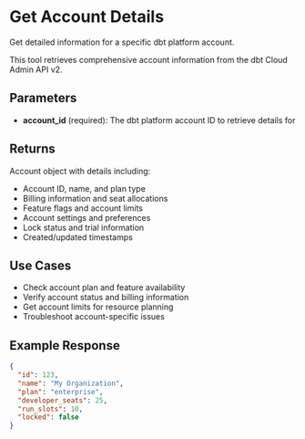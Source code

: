 # Get Account Details

Get detailed information for a specific dbt platform account.

This tool retrieves comprehensive account information from the dbt Cloud Admin API v2.

## Parameters

- **account_id** (required): The dbt platform account ID to retrieve details for

## Returns

Account object with details including:

- Account ID, name, and plan type
- Billing information and seat allocations
- Feature flags and account limits
- Account settings and preferences
- Lock status and trial information
- Created/updated timestamps

## Use Cases

- Check account plan and feature availability
- Verify account status and billing information
- Get account limits for resource planning
- Troubleshoot account-specific issues

## Example Response

```json
{
  "id": 123,
  "name": "My Organization",
  "plan": "enterprise",
  "developer_seats": 25,
  "run_slots": 10,
  "locked": false
}
```

